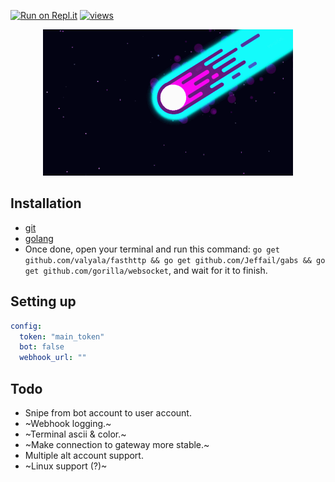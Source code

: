 [![Run on Repl.it](https://repl.it/badge/github/azaelgg/meteoric)](https://repl.it/github/azaelgg/meteoric) [![views](https://hits.seeyoufarm.com/api/count/incr/badge.svg?url=https://github.com/azaelgg/meteoric)](https://hits.seeyoufarm.com)

<p align="center">
    <img src="meteoric.gif" alt="animated"/>
</p>

## Installation
  - [git](https://git-scm.com/download)
  - [golang](https://golang.org/dl/)
  - Once done, open your terminal and run this command: `go get github.com/valyala/fasthttp && go get github.com/Jeffail/gabs && go get github.com/gorilla/websocket`, and wait for it to finish.

## Setting up
```yaml
config:
  token: "main_token"
  bot: false
  webhook_url: ""
```

## Todo
  - Snipe from bot account to user account.
  - ~Webhook logging.~
  - ~Terminal ascii & color.~
  - ~Make connection to gateway more stable.~
  - Multiple alt account support.
  - ~Linux support (?)~
